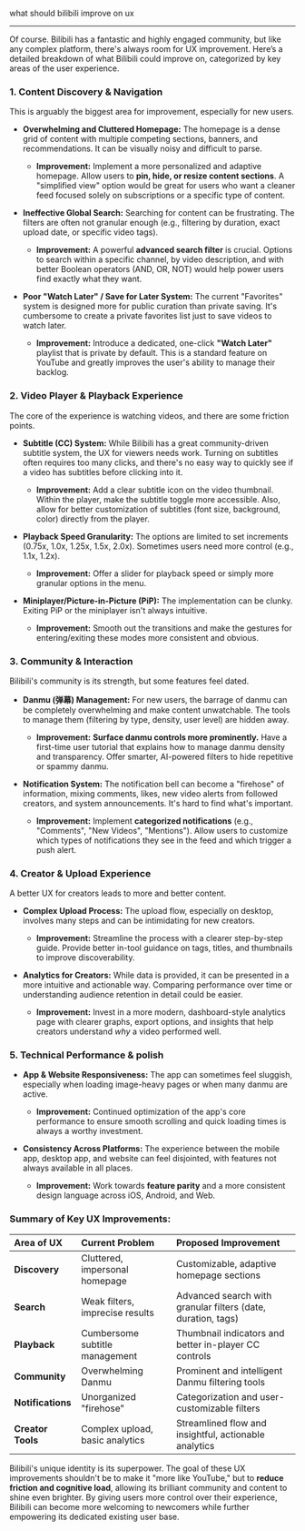what should bilibili improve on ux

---

Of course. Bilibili has a fantastic and highly engaged community, but like any complex platform, there's always room for UX improvement. Here’s a detailed breakdown of what Bilibili could improve on, categorized by key areas of the user experience.

### 1. Content Discovery & Navigation

This is arguably the biggest area for improvement, especially for new users.

- **Overwhelming and Cluttered Homepage:** The homepage is a dense grid of content with multiple competing sections, banners, and recommendations. It can be visually noisy and difficult to parse.

  - **Improvement:** Implement a more personalized and adaptive homepage. Allow users to **pin, hide, or resize content sections**. A "simplified view" option would be great for users who want a cleaner feed focused solely on subscriptions or a specific type of content.

- **Ineffective Global Search:** Searching for content can be frustrating. The filters are often not granular enough (e.g., filtering by duration, exact upload date, or specific video tags).

  - **Improvement:** A powerful **advanced search filter** is crucial. Options to search within a specific channel, by video description, and with better Boolean operators (AND, OR, NOT) would help power users find exactly what they want.

- **Poor "Watch Later" / Save for Later System:** The current "Favorites" system is designed more for public curation than private saving. It's cumbersome to create a private favorites list just to save videos to watch later.
  - **Improvement:** Introduce a dedicated, one-click **"Watch Later"** playlist that is private by default. This is a standard feature on YouTube and greatly improves the user's ability to manage their backlog.

### 2. Video Player & Playback Experience

The core of the experience is watching videos, and there are some friction points.

- **Subtitle (CC) System:** While Bilibili has a great community-driven subtitle system, the UX for viewers needs work. Turning on subtitles often requires too many clicks, and there's no easy way to quickly see if a video has subtitles before clicking into it.

  - **Improvement:** Add a clear subtitle icon on the video thumbnail. Within the player, make the subtitle toggle more accessible. Also, allow for better customization of subtitles (font size, background, color) directly from the player.

- **Playback Speed Granularity:** The options are limited to set increments (0.75x, 1.0x, 1.25x, 1.5x, 2.0x). Sometimes users need more control (e.g., 1.1x, 1.2x).

  - **Improvement:** Offer a slider for playback speed or simply more granular options in the menu.

- **Miniplayer/Picture-in-Picture (PiP):** The implementation can be clunky. Exiting PiP or the miniplayer isn't always intuitive.
  - **Improvement:** Smooth out the transitions and make the gestures for entering/exiting these modes more consistent and obvious.

### 3. Community & Interaction

Bilibili's community is its strength, but some features feel dated.

- **Danmu (弹幕) Management:** For new users, the barrage of danmu can be completely overwhelming and make content unwatchable. The tools to manage them (filtering by type, density, user level) are hidden away.

  - **Improvement:** **Surface danmu controls more prominently.** Have a first-time user tutorial that explains how to manage danmu density and transparency. Offer smarter, AI-powered filters to hide repetitive or spammy danmu.

- **Notification System:** The notification bell can become a "firehose" of information, mixing comments, likes, new video alerts from followed creators, and system announcements. It's hard to find what's important.
  - **Improvement:** Implement **categorized notifications** (e.g., "Comments", "New Videos", "Mentions"). Allow users to customize which types of notifications they see in the feed and which trigger a push alert.

### 4. Creator & Upload Experience

A better UX for creators leads to more and better content.

- **Complex Upload Process:** The upload flow, especially on desktop, involves many steps and can be intimidating for new creators.

  - **Improvement:** Streamline the process with a clearer step-by-step guide. Provide better in-tool guidance on tags, titles, and thumbnails to improve discoverability.

- **Analytics for Creators:** While data is provided, it can be presented in a more intuitive and actionable way. Comparing performance over time or understanding audience retention in detail could be easier.
  - **Improvement:** Invest in a more modern, dashboard-style analytics page with clearer graphs, export options, and insights that help creators understand _why_ a video performed well.

### 5. Technical Performance & polish

- **App & Website Responsiveness:** The app can sometimes feel sluggish, especially when loading image-heavy pages or when many danmu are active.

  - **Improvement:** Continued optimization of the app's core performance to ensure smooth scrolling and quick loading times is always a worthy investment.

- **Consistency Across Platforms:** The experience between the mobile app, desktop app, and website can feel disjointed, with features not always available in all places.
  - **Improvement:** Work towards **feature parity** and a more consistent design language across iOS, Android, and Web.

### Summary of Key UX Improvements:

| Area of UX        | Current Problem                 | Proposed Improvement                                         |
| :---------------- | :------------------------------ | :----------------------------------------------------------- |
| **Discovery**     | Cluttered, impersonal homepage  | Customizable, adaptive homepage sections                     |
| **Search**        | Weak filters, imprecise results | Advanced search with granular filters (date, duration, tags) |
| **Playback**      | Cumbersome subtitle management  | Thumbnail indicators and better in-player CC controls        |
| **Community**     | Overwhelming Danmu              | Prominent and intelligent Danmu filtering tools              |
| **Notifications** | Unorganized "firehose"          | Categorization and user-customizable filters                 |
| **Creator Tools** | Complex upload, basic analytics | Streamlined flow and insightful, actionable analytics        |

Bilibili's unique identity is its superpower. The goal of these UX improvements shouldn't be to make it "more like YouTube," but to **reduce friction and cognitive load**, allowing its brilliant community and content to shine even brighter. By giving users more control over their experience, Bilibili can become more welcoming to newcomers while further empowering its dedicated existing user base.
